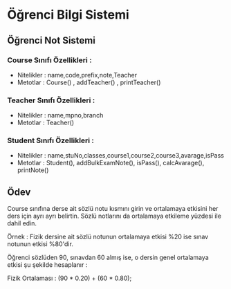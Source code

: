 # Öğrenci Bilgi Sistemi

## Öğrenci Not Sistemi

### Course Sınıfı Özellikleri :

- Nitelikler : name,code,prefix,note,Teacher
- Metotlar : Course() , addTeacher() , printTeacher()

### Teacher Sınıfı Özellikleri :

- Nitelikler : name,mpno,branch
- Metotlar : Teacher()

### Student Sınıfı Özellikleri :

- Nitelikler : name,stuNo,classes,course1,course2,course3,avarage,isPass
- Metotlar : Student(), addBulkExamNote(), isPass(), calcAvarage(), printNote()

## Ödev

Course sınıfına derse ait sözlü notu kısmını girin ve ortalamaya etkisini her ders için ayrı ayrı belirtin. Sözlü notlarını da ortalamaya etkileme yüzdesi ile dahil edin.

Örnek : Fizik dersine ait sözlü notunun ortalamaya etkisi %20 ise sınav notunun etkisi %80'dir.

Öğrenci sözlüden 90, sınavdan 60 almış ise, o dersin genel ortalamaya etkisi şu şekilde hesaplanır :

Fizik Ortalaması : (90 \* 0.20) + (60 \* 0.80);
